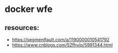# docker wfe

## resources:
+ https://segmentfault.com/a/1190000010541792
+ https://www.cnblogs.com/52fhy/p/5991344.html